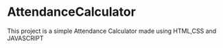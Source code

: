 # AttendanceCalculator
This project is a simple Attendance Calculator made using HTML,CSS and JAVASCRIPT
